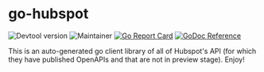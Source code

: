 # go-hubspot

![Devtool version](https://img.shields.io/badge/Devtool-0.0.1-brightgreen.svg)
![Maintainer](https://img.shields.io/badge/team-firestarters-blue)
[![Go Report Card](https://goreportcard.com/badge/github.com/faetools/go-hubspot)](https://goreportcard.com/report/github.com/faetools/go-hubspot)
[![GoDoc Reference](https://img.shields.io/badge/godoc-reference-blue.svg)](https://pkg.go.dev/github.com/faetools/go-hubspot)

This is an auto-generated go client library of all of Hubspot's API (for which they have published OpenAPIs and that are not in preview stage). Enjoy!
